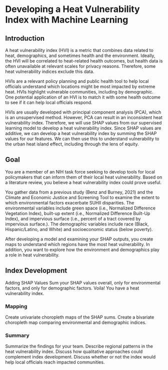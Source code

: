 # Developing a Heat Vulnerability Index with Machine Learning

## Introduction
A heat vulnerability index (HVI) is a metric that combines data related to heat, demographics, and sometimes health and the environment. Ideally, the HVI will be correlated to heat-related health outcomes, but health data is often unavailable at relevant scales for privacy reasons. Therefore, some heat vulnerability indices exclude this data. 

HVIs are a relevant policy planning and public health tool to help local officials understand which locations might be most impacted by extreme heat. HVIs highlight vulnerable communities, including by demographic. One potential application of an HVI is to match it with some health outcome to see if it can help local officials respond.

HVIs are usually developed with principal component analysis (PCA), which is an unsupervised method. However, PCA can result in an inconsistent heat vulnerability index. Therefore, we will use SHAP values from our supervised learning model to develop a heat vulnerability index. Since SHAP values are additive, we can develop a heat vulnerability index by summing the SHAP values for our features. We can then use this to understand vulnerability to the urban heat island effect, including through the lens of equity.

## Goal
You are a member of an NIH task force seeking to develop tools for local policymakers that can inform them of their local heat vulnerability. Based on a literature review, you believe a heat vulnerability index could prove useful. 

You gather data from a previous study (Benz and Burney, 2021) and the Climate and Economic Justice and Screening Tool to examine the extent to which environmental factors exacerbate SUHII disparities. The environmental variables include green space (i.e., Normalized Difference Vegetation Index), built-up extent (i.e., Normalized Difference Built-Up Index), and impervious surface (i.e., percent of a tract covered by impervious surface.). The demographic variables include race (Black, Hispanic/Latino, and White) and socioeconomic status (below poverty).

After developing a model and examining your SHAP outputs, you create maps to understand which regions have the most heat vulnerability. In addition, you want to explore how the environment and demographics play a role in heat vulnerability.

## Index Development
Adding SHAP Values
Sum your SHAP values overall, only for environmental factors, and only for demographic factors. Voila! You have a heat vulnerability index.

### Mapping
Create univariate choropleth maps of the SHAP sums. Create a bivariate choropleth map comparing environmental and demographic indices.

### Summary
Summarize the findings for your team. Describe regional patterns in the heat vulnerability index. Discuss how qualitative approaches could complement index development. Discuss whether or not the index would help local officials reach impacted communities.
